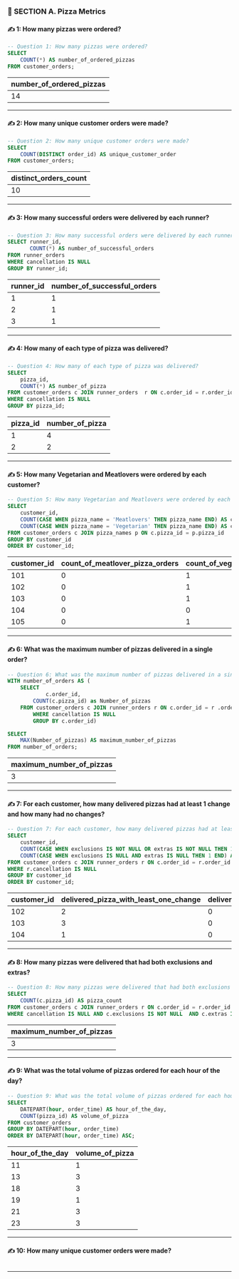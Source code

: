### 🚀 SECTION A. Pizza Metrics

#### ✍ 1: How many pizzas were ordered?

````sql
-- Question 1: How many pizzas were ordered?
SELECT 
    COUNT(*) AS number_of_ordered_pizzas
FROM customer_orders;
````
|number_of_ordered_pizzas|
|:----|
|14|

_______________________________________________________________________________________________________________________________________________________


#### ✍ 2: How many unique customer orders were made?

````sql
-- Question 2: How many unique customer orders were made?
SELECT
    COUNT(DISTINCT order_id) AS unique_customer_order
FROM customer_orders;
````
|distinct_orders_count|
|:----|
|10|

_______________________________________________________________________________________________________________________________________________________

#### ✍ 3: How many successful orders were delivered by each runner?

````sql
-- Question 3: How many successful orders were delivered by each runner?
SELECT runner_id, 
	   COUNT(*) AS number_of_successful_orders
FROM runner_orders
WHERE cancellation IS NULL
GROUP BY runner_id;
````
|runner_id|number_of_successful_orders|
|:----|:----|
|1|1|
|2|1|
|3|1|

_______________________________________________________________________________________________________________________________________________________

#### ✍ 4: How many of each type of pizza was delivered?

````sql
-- Question 4: How many of each type of pizza was delivered?
SELECT 
    pizza_id,
    COUNT(*) AS number_of_pizza
FROM customer_orders c JOIN runner_orders  r ON c.order_id = r.order_id
WHERE cancellation IS NULL
GROUP BY pizza_id;
````
|pizza_id|number_of_pizza|
|:----|:----|
|1|4|
|2|2|

_______________________________________________________________________________________________________________________________________________________

#### ✍ 5: How many Vegetarian and Meatlovers were ordered by each customer?

````sql
-- Question 5: How many Vegetarian and Meatlovers were ordered by each customer?
SELECT 
    customer_id,
    COUNT(CASE WHEN pizza_name = 'Meatlovers' THEN pizza_name END) AS count_of_meatlover_pizza_orders,
    COUNT(CASE WHEN pizza_name = 'Vegetarian' THEN pizza_name END) AS count_of_vegetarian_pizza_orders			
FROM customer_orders c JOIN pizza_names p ON c.pizza_id = p.pizza_id
GROUP BY customer_id
ORDER BY customer_id;
````
|customer_id|count_of_meatlover_pizza_orders|count_of_vegetarian_pizza_orders|
|:----|:----|:----|
|101|0|1|
|102|0|1|
|103|0|1|
|104|0|0|
|105|0|1|

_______________________________________________________________________________________________________________________________________________________

#### ✍ 6: What was the maximum number of pizzas delivered in a single order?

````sql
-- Question 6: What was the maximum number of pizzas delivered in a single order?
WITH number_of_orders AS (
	SELECT
        	c.order_id,
		COUNT(c.pizza_id) as Number_of_pizzas
	FROM customer_orders c JOIN runner_orders r ON c.order_id = r .order_id
		WHERE cancellation IS NULL
		GROUP BY c.order_id)

SELECT 
    MAX(Number_of_pizzas) AS maximum_number_of_pizzas
FROM number_of_orders;
````
|maximum_number_of_pizzas|
|:----|
|3|

_______________________________________________________________________________________________________________________________________________________

#### ✍ 7: For each customer, how many delivered pizzas had at least 1 change and how many had no changes?

````sql
-- Question 7: For each customer, how many delivered pizzas had at least 1 change and how many had no changes?
SELECT 
    customer_id, 
    COUNT(CASE WHEN exclusions IS NOT NULL OR extras IS NOT NULL THEN 1 END) AS delivered_pizza_with_least_one_change,
    COUNT(CASE WHEN exclusions IS NULL AND extras IS NULL THEN 1 END) AS delivered_pizza_with_no_change
FROM customer_orders c JOIN runner_orders r ON c.order_id = r.order_id
WHERE r.cancellation IS NULL
GROUP BY customer_id
ORDER BY customer_id;
````
|customer_id|delivered_pizza_with_least_one_change|delivered_pizza_with_no_change|
|:----|:----|:----|
|102|2|0|
|103|3|0|
|104|1|0|

_______________________________________________________________________________________________________________________________________________________

#### ✍ 8: How many pizzas were delivered that had both exclusions and extras?

````sql
-- Question 8: How many pizzas were delivered that had both exclusions and extras?
SELECT
    COUNT(c.pizza_id) AS pizza_count
FROM customer_orders c JOIN runner_orders r ON c.order_id = r.order_id
WHERE cancellation IS NULL AND c.exclusions IS NOT NULL  AND c.extras IS NOT NULL;
````
|maximum_number_of_pizzas|
|:----|
|3|

_______________________________________________________________________________________________________________________________________________________

#### ✍ 9: What was the total volume of pizzas ordered for each hour of the day?

````sql
-- Question 9: What was the total volume of pizzas ordered for each hour of the day?
SELECT 
    DATEPART(hour, order_time) AS hour_of_the_day,
    COUNT(pizza_id) AS volume_of_pizza
FROM customer_orders
GROUP BY DATEPART(hour, order_time)
ORDER BY DATEPART(hour, order_time) ASC;
````
|hour_of_the_day|volume_of_pizza|
|:----|:----|
|11|1|
|13|3|
|18|3|
|19|1|
|21|3|
|23|3|

_______________________________________________________________________________________________________________________________________________________

#### ✍ 10: How many unique customer orders were made?

````sql
````

_______________________________________________________________________________________________________________________________________________________

